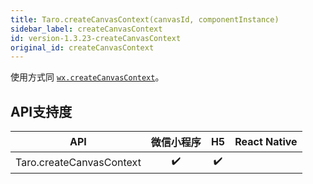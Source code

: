 ```yaml
---
title: Taro.createCanvasContext(canvasId, componentInstance)
sidebar_label: createCanvasContext
id: version-1.3.23-createCanvasContext
original_id: createCanvasContext
---
```



使用方式同 [`wx.createCanvasContext`](https://developers.weixin.qq.com/miniprogram/dev/api/wx.createCanvasContext.html)。


## API支持度


| API | 微信小程序 | H5 | React Native |
| :-: | :-: | :-: | :-: |
| Taro.createCanvasContext | ✔️ | ✔️ |  |

